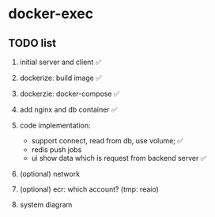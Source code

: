 # docker-exec

## TODO list
1. initial server and client ✅

2. dockerize: build image ✅

3. dockerzie: docker-compose ✅

4. add nginx and db container ✅

5. code implementation: 
   - support connect, read from db, use volume; ✅
   - redis push jobs
   - ui show data which is request from backend server ✅

6. (optional) network

7. (optional) ecr: which account? (tmp: reaio)

8. system diagram 

